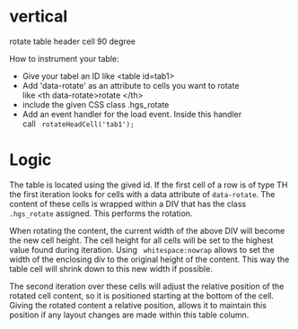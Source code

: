 vertical
========

rotate table header cell 90 degree 

How to instrument your table:
<ul>
<li>Give your tabel an ID like &lt;table id=tab1>
<li>Add 'data-rotate' as an attribute to cells you want to rotate<br>
like &lt;th data-rotate>rotate &lt;/th>
<li>include the given CSS class .hgs_rotate
<li> Add an event handler for the load event. Inside this handler<br>
call  <code> rotateHeadCell('tab1');  </code>
</ul>

Logic
=====

The table is located using the gived id.
If the first cell of a row is of type TH the first 
iteration looks for cells with a data attribute of <code>data-rotate</code>.
The content of these cells is wrapped within a DIV that has the
class <code>.hgs_rotate</code> assigned. This performs the rotation.
<p>
When rotating the content, the current  width of the above DIV will become the new cell height.
The cell height for all cells will be set to the highest value found during iteration.
Using <code> whitespace:nowrap</code> allows to set the width of the enclosing div to the
original height of the content. This way the table cell will shrink down to this new width
if possible.
<p>
The second iteration over these cells will adjust the relative position of the
rotated cell content, so it is positioned starting at the bottom of the cell.
Giving the rotated content a relative position, allows it to maintain this position
if any layout changes are made within this table column.    
